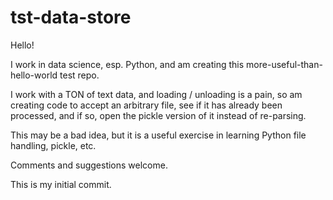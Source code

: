 # tst-data-store

Hello! 

I work in data science, esp. Python, and am creating this more-useful-than-hello-world test repo.

I work with a TON of text data, and loading / unloading is a pain, so am creating code to accept an arbitrary file, see if it has already been processed, and if so, open the pickle version of it instead of re-parsing.

This may be a bad idea, but it is a useful exercise in learning Python file handling, pickle, etc.

Comments and suggestions welcome.

This is my initial commit.
